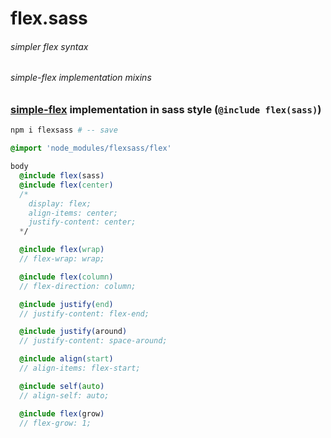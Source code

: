 # flex.sass
###### simpler flex syntax
###### simple-flex implementation mixins

### [simple-flex]() implementation in sass style (`@include flex(sass)`)

```sh
npm i flexsass # -- save
```
```sass
@import 'node_modules/flexsass/flex'

body
  @include flex(sass)
  @include flex(center)
  /*
    display: flex;
    align-items: center;
    justify-content: center;
  */

  @include flex(wrap)
  // flex-wrap: wrap;

  @include flex(column)
  // flex-direction: column;

  @include justify(end)
  // justify-content: flex-end;

  @include justify(around)
  // justify-content: space-around;

  @include align(start)
  // align-items: flex-start;

  @include self(auto)
  // align-self: auto;

  @include flex(grow)
  // flex-grow: 1;
```

